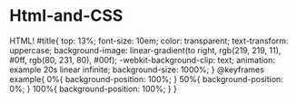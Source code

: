 # Html-and-CSS

HTML!
#title{
    top: 13%;
  font-size: 10em;
  color: transparent;
  text-transform: uppercase;
  background-image: linear-gradient(to right,  rgb(219, 219, 11), #0ff, rgb(80, 231, 80), #00f);
  -webkit-background-clip: text;
    animation: example 20s linear infinite;
    background-size: 1000%;
}
@keyframes example{
    0%{
        background-position: 100%;
    }
    50%{
        background-position: 0%;
    }
    100%{
        background-position: 100%;
    }
}
